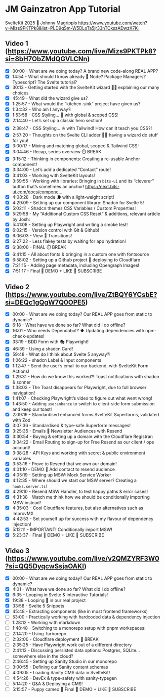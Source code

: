 # JM Gainzatron App Tutorial

SvelteKit 2025 🚀 Johnny Magrippis
https://www.youtube.com/watch?v=Mizs9PKTPk8&list=PLD9qSm-W5DLoTa5jr33nTCkszADwzX7K-

## Video 1 (https://www.youtube.com/live/Mizs9PKTPk8?si=8bH7ObZMdQGVLCNn)

- [x] 00:00 - What are we doing today? A brand new code-along REAL APP?
- [x] 14:54 - What should I know already 🤔 Node? Package Managers? Typescript? The Svelte tutorial?
- [x] 30:13 - Getting started with the SvelteKit wizard 🧙‍♂️ explaining our many choices
- [x] 45:49 - What did the wizard give us?
- [x] 1:25:57 - What would the “kitchen-sink” project have given us?
- [x] 1:34:32 - Who am I anyway?!
- [x] 1:53:58 - CSS Styling… 💅 with global & scoped CSS!
- [x] 2:14:40 - Let’s set up a classic hero section!
- [x] 2:38:47 - CSS Styling… ⛵️ with Tailwind! How can it teach you CSS?!
- [x] 2:57:20 - Thoughts on the Svelte CLI adder 🧙‍♂️ having a wizard do stuff for you!
- [x] 3:00:17 - Mixing and matching global, scoped & Tailwind CSS!
- [x] 3:04:46 - Recap, series overview ⏱️ BREAK
- [x] 3:15:12 - Thinking in components: Creating a re-usable Anchor component!
- [x] 3:34:00 - Let’s add a dedicated “Contact” route!
- [x] 3:41:03 - Working with SvelteKit layouts!
- [x] 3:59:55 - Working with libraries: Bringing in `bits-ui` and its “cleverer” button that’s sometimes an anchor! https://next.bits-ui.com/docs/compone...
- [x] 4:08:28 - Dark mode 🌘 with a light-weight script!
- [x] 4:29:09 - Setting up our component library: Shadcn for Svelte 5!
- [x] 5:02:11 - Shadcn themes CSS Variables / Custom Properties!
- [x] 5:29:58 - My “Additional Custom CSS Reset” & additions, relevant article by Josh:
- [x] 5:41:08 - Setting up Playwright and writing a smoke test!
- [x] 6:02:15 - Version control with Git & Github!
- [x] 6:06:03 - View 💫 Transitions!
- [x] 6:27:22 - Less flakey tests by waiting for app hydration!
- [x] 6:38:00 - FINAL ⏱️ BREAK
- [x] 6:41:15 - All about fonts & bringing in a custom one with fontsource
- [x] 6:58:02 - Setting up a Github project 🚀 deploying to Cloudflare
- [x] 7:21:15 - Adding page metadata, including Opengraph Images!
- [x] 7:51:17 - Final 🥳 DEMO + LIKE 💜 SUBSCRIBE

## Video 2 (https://www.youtube.com/live/ZtBQY6YCsbE?si=DEQc1gQgW7Q0OPE5)

- [x] 00:00 - What are we doing today? Our REAL APP goes from static to dynamic?
- [x] 6:18 - What have we done so far? What did I do offline?
- [x] 16:01 - Who needs Dependabot? ⬆️ Updating dependencies with npm-check-updates!
- [x] 33:19 - BDD Form with 🎭 Playwright!
- [x] 46:39 - Using a shadcn Card!
- [x] 59:48 - What do I think about Svelte 5 anyway?!
- [x] 1:06:22 - shadcn Label & Input components
- [x] 1:12:47 - Send the user’s email to our backend, with SvelteKit Form Actions!
- [x] 1:29:31 - How do we know this worked?! Toast notifications with shadcn & sonner
- [x] 1:38:03 - The Toast disappears for Playwright, due to full browser navigation!
- [x] 1:41:07 - Checking Playwright’s video to figure out what went wrong!
- [x] 1:43:50 - Adding `use:enhance` to switch to client-side form submission and keep our toast!
- [x] 2:09:19 - Standardised enhanced forms SvelteKit Superforms, validated with Zod
- [x] 3:07:36 - Standardised & type-safe Superform messages!
- [x] 3:25:35 - Emails 💌 Newsletter Audiences with Resend
- [x] 3:30:54 - Buying & setting up a domain with the Cloudflare Registrar:
- [x] 3:34:22 - Email Routing to sign-up for Free Resend as our client / ops account!
- [x] 3:38:28 - API Keys and working with secret & public environment variables
- [x] 3:53:16 - Prove to Resend that we own our domain!
- [x] 4:01:10 - DEMO 🥳 Add contact to resend audience
- [x] 4:05:19 - Setting up MSW: Mock Service Worker
- [x] 4:12:35 - Where should we start our MSW server? Creating a `hooks.server.ts`!
- [x] 4:29:10 - Resend MSW Handler, to test happy paths & error cases!
- [x] 4:31:38 - Watch me think how we should be conditionally importing MSW instead!
- [x] 4:35:03 - Cool Cloudflare features, but also alternatives such as ImprovMX
- [x] 4:42:53 - Set yourself up for success with my flavour of dependency injection!
- [x] 5:12:11 - IMPORTANT! Conditionally import MSW!
- [x] 5:23:37 - Final 🥳 DEMO + LIKE 💜 SUBSCRIBE

## Video 3 (https://www.youtube.com/live/v2QMZYRF3W0?si=QQ5DyqcwSsjaOAKl)

- [x] 00:00 - What are we doing today? Our REAL APP goes from static to dynamic?
- [x] 4:01 - What have we done so far? What did I do offline?
- [x] 6:35 - Looping in Svelte & interactive Tutorials!
- [x] 19:38 - Looping 🔁 in our real project
- [x] 33:58 - Svelte 5 Snippets
- [x] 45:48 - Extracting components (like in most frontend frameworks)
- [ ] 53:00 - Practically working with hardcoded data & dependency injection
- [ ] 1:28:12 - Working with markdown
- [ ] 1:48:48 - Switching to a monorepo setup with pnpm workspaces:
- [ ] 2:14:20 - Using Turborepo
- [ ] 2:32:00 - Cloudflare deployment 🚀 BREAK
- [ ] 2:35:25 - Have Playwright work out of a different directory
- [ ] 2:41:13 - Discussing persisted data options: Postgres, SQLite… somewhere else in the cloud?
- [ ] 2:46:45 - Setting up Sanity Studio in our monorepo
- [ ] 3:00:55 - Defining our Sanity content schemas
- [ ] 4:09:05 - Loading Sanity CMS data in SvelteKit!
- [ ] 4:54:26 - DevEx & type-safety with sanity-typegen
- [ ] 5:14:20 - Q&A & Deploying a CMS!
- [ ] 5:15:57 - Puppy cameo 🧸 Final 🥳 DEMO + LIKE 💜 SUBSCRIBE
